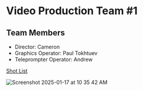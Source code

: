 # Video Production Team #1

## Team Members
* Director: Cameron
* Graphics Operator: Paul Tokhtuev
* Teleprompter Operator: Andrew

 [Shot List](https://docs.google.com/document/d/1pegpIKzMXc1J_JglkLuPfev92ByFCCENvOx8K6Ihdl4/edit?tab=t.0)


 
 ![Screenshot 2025-01-17 at 10 35 42 AM](https://github.com/user-attachments/assets/7eb1ec99-004d-4c50-a516-35e0cfd59965)
